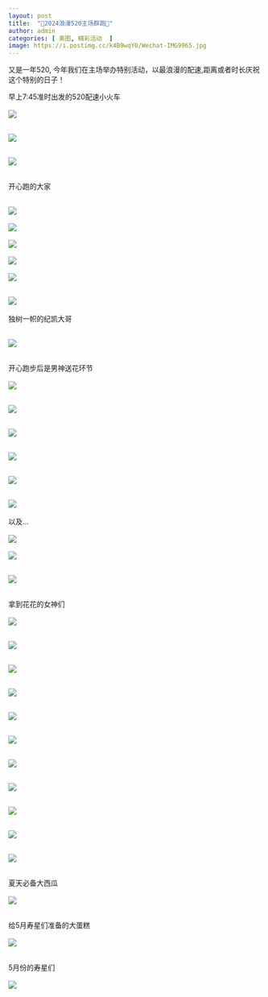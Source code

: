 ```yaml
---
layout: post
title:  "🌹2024浪漫520主场群跑🌹"
author: admin
categories: [ 美图, 精彩活动  ]
image: https://i.postimg.cc/k4B9wqY0/Wechat-IMG9965.jpg
---
```

又是一年520, 今年我们在主场举办特别活动，以最浪漫的配速,距离或者时长庆祝这个特别的日子！


早上7:45准时出发的520配速小火车 <br/><br/>
![](https://i.postimg.cc/gcKyWpM9/ca1641887e8be0db08fff72147011954.jpg)<br/><br/>

![](https://i.postimg.cc/KjQtr7Kc/6c322c15c1fbd12051bc46efed23ba4f.jpg)<br/><br/>

![](https://i.postimg.cc/jqygnBZv/524e4aa3ff01808462f441aac174ab37.jpg)<br/><br/>

开心跑的大家<br/><br/>

![](https://i.postimg.cc/DzW5vNSr/663fc2f2094d5b79b6141dc175ee50bb.jpg)<br/><br/>
![](https://i.postimg.cc/VkfV849g/88e091b5049d74e54ab2001e41c3a54a.jpg)<br/><br/>
![](https://i.postimg.cc/1X1vYK5p/fa7d738d395e4c5dd22467b463088dcd.jpg)<br/><br/>
![](https://i.postimg.cc/2yRmQx2s/bd08b67b446261bb0d9fe52e429da52c.png)<br/><br/>
![](https://i.postimg.cc/RFjCPmVb/eb286a04b9fb1cf0efc878a582109510.jpg)<br/><br/>

![](https://i.postimg.cc/MpW63dqx/f6f4488741a04ac7fa08c05f279f2490.jpg)<br/><br/>
独树一帜的纪凯大哥<br/><br/>

![](https://i.postimg.cc/WzgNCydp/54705ea1c8b054b7da48aaadbbb8a1c8.jpg)<br/><br/>

开心跑步后是男神送花环节<br/><br/>
![](https://i.postimg.cc/3xzmBxwG/de166e63d0f0bee56f1d5bd3a3e9216f.jpg)<br/><br/>

![](https://i.postimg.cc/2SLBVNxS/f7d082e2137753921e91b43c659cde3b.jpg)<br/><br/>


![](https://i.postimg.cc/sX4WsP4P/58f27623871ca256fd07d88a23dec767.jpg)<br/><br/>


![](https://i.postimg.cc/rmtMRHCG/0b6f7150f30a485578fcf6ee5163b941.jpg)<br/><br/>

![](https://i.postimg.cc/LsWmXSf6/151fbc248fbac9d4684bd6652f948efe.png)<br/><br/>

![](https://i.postimg.cc/tJrVVXfY/bc8f00f3c5c141dada60a467a67f090f.jpg)<br/><br/>
以及...<br/><br/>
![](https://i.postimg.cc/J7kzsspw/ef07317c386f83eeed80392535fcab31.jpg)<br/><br/>
![](https://i.postimg.cc/9QDyZ7cV/78f880a2163eff8ca91f0a797ad94ac9.jpg)<br/><br/>

![](https://i.postimg.cc/vH3vWy97/8ecf19dcdd40506b168069b78b128f91.jpg)<br/><br/>

拿到花花的女神们<br/><br/>
![](https://i.postimg.cc/7P19Z0ZW/1b31594d2ad56b370e021f0ab719605c.jpg)<br/><br/>

![](https://i.postimg.cc/Vs4thR6m/c94a23909d692dc8833bad8e877fa2df.jpg)<br/><br/>

![](https://i.postimg.cc/rwQ8Bxw4/80814d600b0de7522b04baf2d847c723.jpg)<br/><br/>

![](https://i.postimg.cc/jjGcLhfG/a211057fd466bf17d8e0ccc4b2ec5a97.jpg)<br/><br/>

![](https://i.postimg.cc/0QDfmJdr/d325c43a61e6ee0e78f58476e906fdb7.jpg)<br/><br/>


![](https://i.postimg.cc/wTZ1Kbd8/915ec10f160340271c8ff10f89bfc032.jpg)<br/><br/>

![](https://i.postimg.cc/ZKcwVpkd/9cbe4bca87e0fa1043366754c895b94d.jpg)<br/><br/>

![](https://i.postimg.cc/rp6R4ZhC/aee5fd46841a129cec67043c3256a339.jpg)<br/><br/>


![](https://i.postimg.cc/0jNzvTQx/26598c88b1284444cadac8c5ff5b3a41.jpg)<br/><br/>

![](https://i.postimg.cc/hjkYRBMQ/3a5d07161179478de295665645ad3d22.jpg)<br/><br/>



![](https://i.postimg.cc/tT1CtJyx/3db5f9bd680e36428c9ad99e39ff7b41.jpg)<br/><br/>

夏天必备大西瓜<br/><br/>
![](https://i.postimg.cc/Wpxcxjcs/4f3c80da19ab63e9776a7e19cbe642ea.jpg)<br/><br/>

给5月寿星们准备的大蛋糕<br/><br/>
![](https://i.postimg.cc/c4smgCK4/73f3d1661179d572f8f7bc4a8f019b9e.jpg)<br/><br/>

5月份的寿星们<br/><br/>
![](https://i.postimg.cc/FsWjYZ5D/833b928dafa052adad9fe5a3151d754d.jpg)<br/><br/>